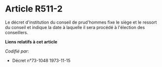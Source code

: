# Article R511-2

Le décret d'institution du conseil de prud'hommes fixe le siège et le ressort du conseil et indique la date à laquelle il
sera procédé à l'élection des conseillers.

**Liens relatifs à cet article**

_Codifié par_:

  - Décret n°73-1048 1973-11-15
